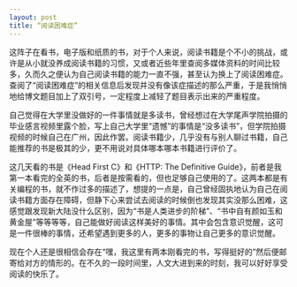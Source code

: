 ```yaml
---
layout: post
title: “阅读困难症”
---
```


这阵子在看书，电子版和纸质的书，对于个人来说，阅读书籍是个不小的挑战，或许是从小就没养成阅读书籍的习惯，又或者近些年里查阅多媒体资料的时间比较多，久而久之便认为自己阅读书籍的能力一直不强，甚至认为换上了阅读困难症。查阅了“阅读困难症”的相关信息后发现并没有像该症描述的那么严重，于是我悄悄地给博文题目加上了双引号，一定程度上减轻了题目表示出来的严重程度。

自己觉得在大学里没做好的一件事情就是多读书，曾经想过在大学尾声学院拍摄的毕业感言视频里露个脸，写上自己大学里“遗憾”的事情是“没多读书”，但学院拍摄视频的时候自己在广州，因此作罢。阅读书籍少，几乎没有与别人聊过书籍，自己能推荐的书是极其的少，更不用说对具体哪本哪本书籍进行评价了。

这几天看的书是《Head First C》和《HTTP: The Definitive Guide》，前者是我第一本看完的全英的书，后者是按需看的，但也足够自己使用的了。这两本都是有关编程的书，就不作过多的描述了，想提的一点是，自己曾经固执地认为自己在阅读书籍方面存在障碍，但静下心来尝试去阅读的时候倒也发现其实没那么困难，这感觉跟发现新大陆没什么区别，因为“书是人类进步的阶梯”、“书中自有颜如玉和黄金屋”等等等等，自己能做好阅读这样美好的事情。其中会包含意识觉醒，这可是一件很棒的事情，还希望遇到更多的人，更多的事物让自己更多的意识觉醒。

现在个人还是很相信会存在“嘿，我这里有两本刚看完的书，写得挺好的”然后便邮寄给对方的情形的。在不久的一段时间里，人文大进到来的时刻，我可以好好享受阅读的快乐了。

